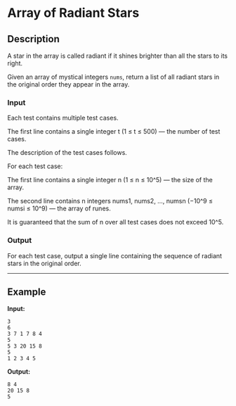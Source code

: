 # Array of Radiant Stars
## Description
A star in the array is called radiant if it shines brighter than all the stars to its right. 

Given an array of mystical integers `nums`, return a list of all radiant stars in the original order they appear in the array.


### Input

Each test contains multiple test cases.

The first line contains a single integer t (1 ≤ t ≤ 500) — the number of test cases.

The description of the test cases follows.

For each test case:

The first line contains a single integer n (1 ≤ n ≤ 10^5) — the size of the array.

The second line contains n integers nums1, nums2, …, numsn (−10^9 ≤ numsi ≤ 10^9) — the array of runes.

It is guaranteed that the sum of n over all test cases does not exceed 10^5.

### Output

For each test case, output a single line containing the sequence of radiant stars in the original order.

---

## Example

**Input:**

```
3
6
3 7 1 7 8 4
5
5 3 20 15 8
5
1 2 3 4 5
```
**Output:**
```
8 4
20 15 8
5
```

